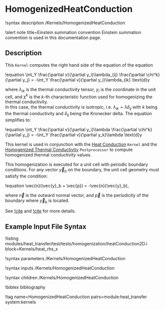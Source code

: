 # HomogenizedHeatConduction

!syntax description /Kernels/HomogenizedHeatConduction

!alert note title=Einstein summation convention
Einstein summation convention is used in this documentation page.

## Description

This `Kernel` computes the right hand side of the equation of the equation

!equation
\int_Y \frac{\partial v}{\partial y_i}\lambda_{ij} \frac{\partial \chi^k}{\partial y_j} = -\int_Y \frac{\partial v}{\partial y_i}\lambda_{ik} \text{d}y

where $\lambda_{ik}$ is the thermal conductivity tensor, $y_i$ is the coordinate in the unit cell, and $\chi^k$ is the $k$-th characteristic function used for homogenizing the thermal conductivity.  
In this case, the thermal conductivity is isotropic, i.e. $\lambda_{ik} = \lambda \delta_{ij}$ with $k$ being the thermal conductivity and $\delta_{ij}$ being the Kronecker delta.
The equation simplifies to:

!equation
\int_Y \frac{\partial v}{\partial y_i}\lambda \frac{\partial \chi^k}{\partial y_j} = -\int_Y \frac{\partial v}{\partial y_k}\lambda \text{d}y

This kernel is used in conjunction with the [Heat Conduction](HeatConduction.md) `Kernel` and the [Homogenized Thermal Conductivity](HomogenizedThermalConductivity.md) `Postprocessor` to compute homogenized thermal conductivity values.

This homogenization is executed for a unit cell with periodic boundary conditions. For
any vector $\vec{y}_b$ on the boundary, the unit cell geometry must satisfy the condition:

!equation
\vec{n}(\vec{y}_b + \vec{p}) = -\vec{n}(\vec{y}_b),

where $\vec{n}$ is the outward normal vector, and $\vec{p}$ is the periodicity of the boundary where $\vec{y}_b$ is located.

See [!cite](hales15homogenization) and [!cite](SONG2006710) for more details.

## Example Input File Syntax

!listing modules/heat_transfer/test/tests/homogenization/heatConduction2D.i block=Kernels/heat_rhs_x

!syntax parameters /Kernels/HomogenizedHeatConduction

!syntax inputs /Kernels/HomogenizedHeatConduction

!syntax children /Kernels/HomogenizedHeatConduction

!bibtex bibliography

!tag name=HomogenizedHeatConduction pairs=module:heat_transfer system:kernels

